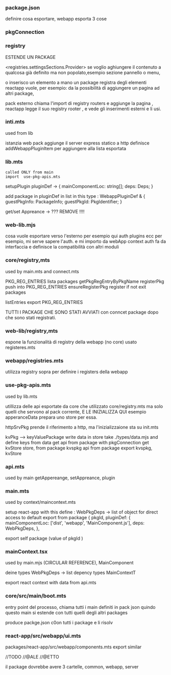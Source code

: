 ### package.json

definire cosa esportare, webapp esporta 3 cose

### pkgConnection

### registry

ESTENDE UN PACKAGE

<registries.settingsSections.Provider> se voglio aghiungere il contenuto a qualcosa già definito ma non popolato,esempio sezione pannello o menu,

o inserisco un elemento a mano un package registra degli elementi reactapp vuole, per esempio: da la possibilità di aggiungere un pagina ad altri package,

pack esterno chiama l'import di registry routers e aggiunge la pagina , reactapp legge il suo registry rooter , e vede gli inserimenti esterni e li usi.

### inti.mts

used from lib

istanzia web pack aggiunge il server express statico a http definisce addWebappPluginItem per aggiungere alla lista esportata

### lib.mts

    called ONLY from main
    import  use-pkg-apis.mts

setupPlugin pluginDef -> { mainComponentLoc: string[]; deps: Deps; }

add package in pluginDef in list in this type : WebappPluginDef<Deps> & { guestPkgInfo: PackageInfo; guestPkgId: PkgIdentifier<any>; }

get/set Appreance -> ??? REMOVE !!!!

### web-lib.mjs

cosa vuole esportare verso l'esterno per esempio qui auth plugins ecc per esempio, mi serve sapere l'auth. e mi importo da webApp context auth fa da interfaccia e definisce la compatibilità con altri moduli

### core/registry,mts

used by main.mts and connect.mts

PKG_REG_ENTRIES lista packages getPkgRegEntryByPkgName registerPkg push into PKG_REG_ENTRIES ensureRegisterPkg register if not exit packages

listEntries export PKG_REG_ENTRIES

TUTTI I PACKAGE CHE SONO STATI AVVIATI con conncet package dopo che sono stati registrati.

### web-lib/registry,mts

espone la funzionalità di registry della webapp (no core) usato registeres.mts

### webapp/registries.mts

utilizza registry sopra per definire i registers della webapp

### use-pkg-apis.mts

used by lib.mts

utillizza delle api esportate da core che utilizzato core/registry.mts ma solo quelli che servono al pack corrente, E LE INIZIALIZZA QUI esempio apperanceData prepara uno store per essa.

httpSrvPkg prende il riferimento a http, ma l'inizializzaione sta su init.mts

kvPkg --> keyValuePackage write data in store take ./types/data.mjs and define keys from data get api from package with pkgConnection get kvStore store, from package kvspkg api from package export kvspkg, kvStore

### api.mts

used by main getAppereange, setAppreance, plugin

### main.mts

used by context/maincontext.mts

setup react-app with this define : WebPkgDeps -> list of object for direct access to default export from package { pkgId, pluginDef: { mainComponentLoc: ['dist', 'webapp', 'MainComponent.js'], deps: WebPkgDeps, },

export self package (value of pkgId )

### mainContext.tsx

used by main.mjs (CIRCULAR REFERENCE), MainComponent

deine types WebPkgDeps -> list depency types MainContextT

export react context with data from api.mts

### core/src/main/boot.mts

entry point del processo, chiama tutti i main definiti in pack json quindo questo main si estende con tutti quelli degli altri packages

produce packge.json c0on tutti i package e li risolv

### react-app/src/webapp/ui.mts

packages/react-app/src/webapp/components.mts export similar

//TODO //@ALE //@ETTO

il package dovrebbe avere 3 cartelle, common, webapp, server
